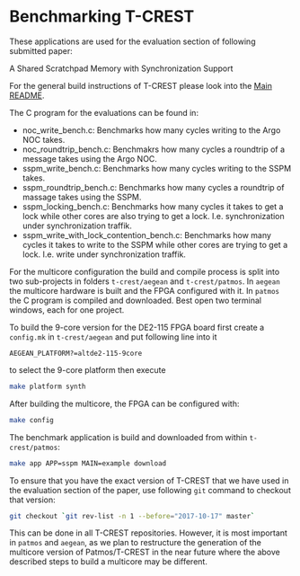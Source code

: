 # Benchmarking T-CREST

These applications are used for the evaluation section of following submitted paper:

A Shared Scratchpad Memory with Synchronization Support

For the general build instructions of T-CREST please look into the
[Main README](../../../README.md).

The C program for the evaluations can be found in:

* noc_write_bench.c: Benchmarks how many cycles writing to the Argo NOC takes.
* noc_roundtrip_bench.c: Benchmakrs how many cycles a roundtrip of a message takes using the Argo NOC.
* sspm_write_bench.c: Benchmarks how many cycles writing to the SSPM takes.
* sspm_roundtrip_bench.c: Benchmarks how many cycles a roundtrip of massage takes using the SSPM.
* sspm_locking_bench.c: Benchmarks how many cycles it takes to get a lock while other cores are also trying to get a lock. I.e. synchronization under synchronization traffik.
* sspm_write_with_lock_contention_bench.c: Benchmarks how many cycles it takes to write to the SSPM while other cores are trying to get a lock. I.e. write under synchronization traffik.

For the multicore configuration the build and compile process is split
into two sub-projects in folders `t-crest/aegean` and `t-crest/patmos`.
In `aegean` the multicore hardware is built and the FPGA configured with it.
In `patmos` the C program is compiled and downloaded.
Best open two terminal windows, each for one project.

To build the 9-core version for the DE2-115 FPGA board first create a
`config.mk` in `t-crest/aegean` and put following line into it
```
AEGEAN_PLATFORM?=altde2-115-9core
```
to select the 9-core platform then execute
```bash
make platform synth
```

After building the multicore, the FPGA can be configured with:
```bash
make config
```

The benchmark application is build and downloaded from within `t-crest/patmos`:
```bash
make app APP=sspm MAIN=example download
```

To ensure that you have the exact version of T-CREST that we have used in the
evaluation section of the paper, use following `git` command to checkout that version:

```bash
git checkout `git rev-list -n 1 --before="2017-10-17" master`
```

This can be done in all T-CREST repositories. However, it is most important
in `patmos` and `aegean`, as we plan to restructure the generation of the
multicore version of Patmos/T-CREST in the near future where the above described
steps to build a multicore may be different.

